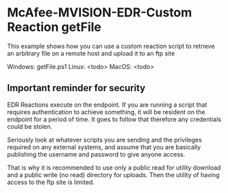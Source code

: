 # McAfee-MVISION-EDR-Custom Reaction getFile

This example shows how you can use a custom reaction script to retrieve an arbitrary file on a remote host and upload it to an ftp site

Windows: getFile.ps1
Linux: &lt;todo&gt;
MacOS: &lt;todo&gt;

## Important reminder for security

EDR Reactions execute on the endpoint. If you are running a script that requires authentication to achieve something, it will be resident on the endpoint for a period of time. It goes to follow that therefore any credentials could be stolen.

Seriously look at whatever scripts you are sending and the privileges required on any external systems, and assume that you are basically publishing the username and password to give anyone access.

That is why it is recommended to use only a public read for utility download and a public write (no read) directory for uploads. Then the utility of having access to the ftp site is limited.